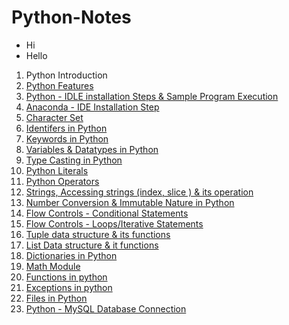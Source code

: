 # Python-Notes

<ul>
  <li>Hi</li>
  <li>Hello</li>
  
  </ul>


1. Python Introduction 
2. <a href="https://github.com/kothakondachandhar/Python-Notes/blob/main/Python%20Featurs.pdf">Python Features </a>
3. <a href="https://github.com/kothakondachandhar/Python-Notes/blob/main/Python%20IDLE%20Installation%20%26%20Sample%20Program%20Execution.pdf">Python - IDLE installation Steps & Sample Program Execution</a>
4. <a href="https://github.com/kothakondachandhar/Python-Notes/blob/main/Anaconda%20Installation%20Steps.pdf">Anaconda - IDE Installation Step </a>
5. <a href="https://github.com/kothakondachandhar/Python-Notes/blob/main/Character%20Set.pdf">Character Set</a>
6. <a href="https://github.com/kothakondachandhar/Python-Notes/blob/main/Identifiers%20in%20Python.pdf">Identifers in Python</a>
7. <a href="https://github.com/kothakondachandhar/Python-Notes/blob/main/Keywords%20in%20Python.pdf">Keywords in Python</a>
8. <a href="https://github.com/kothakondachandhar/Python-Notes/blob/main/Variables%20%26%20Data%20types%20in%20Python.ipynb"> Variables & Datatypes in Python</a>
9. <a href="https://github.com/kothakondachandhar/Python-Notes/blob/main/Type%20Casting%20in%20Python.ipynb">Type Casting in Python</a>
10. <a href="https://github.com/kothakondachandhar/Python-Notes/blob/main/Python%20Literals.ipynb">Python Literals</a>
11. <a href="https://github.com/kothakondachandhar/Python-Notes/blob/main/Python%20Operators.pdf"> Python Operators</a>
12. <a href="https://github.com/kothakondachandhar/Python-Notes/blob/main/Strings%20-%20in%20Python.ipynb">Strings, Accessing strings (index, slice ) & its operation</a>
13. <a href="https://github.com/kothakondachandhar/Python-Notes/blob/main/Converting_Numbering_System_%26_Basic_Data_types_and_Immutability_Nature.ipynb"> Number Conversion & Immutable Nature in Python</a>
14. <a href="https://github.com/kothakondachandhar/Python-Notes/blob/main/Flow%20Controls%20-%20Conditional%20Statements.ipynb">Flow Controls - Conditional Statements</a>
15. <a href="https://github.com/kothakondachandhar/Python-Notes/blob/main/Flow%20Controls%20-%20Loops%20%20or%20Iterative%20Statements.ipynb">Flow Controls - Loops/Iterative Statements</a>
16. <a href="https://github.com/kothakondachandhar/Python-Notes/blob/main/Tuple%20Data%20Structures.ipynb">Tuple data structure & its functions</a>
17. <a href="https://github.com/kothakondachandhar/Python-Notes/blob/main/List%20Data%20Structure.ipynb">List Data structure & it functions</a>
18. <a href="https://github.com/kothakondachandhar/Python-Notes/blob/main/Dictionary%20Notes.ipynb">Dictionaries in Python </a>
19. <a href="https://github.com/kothakondachandhar/Python-Notes/blob/main/Math%20module.ipynb">Math Module</a>
20. <a href="https://github.com/kothakondachandhar/Python-Notes/blob/main/Functions%20in%20python.pdf"> Functions in python</a>
21. <a href="https://github.com/kothakondachandhar/Python-Notes/blob/main/Exceptions%20in%20Python.ipynb"> Exceptions in python</a>
22. <a href="https://github.com/kothakondachandhar/Python-Notes/blob/main/Files%20in%20python-notes.ipynb">Files in Python </a>
23. <a href="https://github.com/kothakondachandhar/Python-Notes/blob/main/Python%20MySQL%20Database%20Connection%20using%20MySQL%20Connector.ipynb"> Python - MySQL Database Connection </a>

